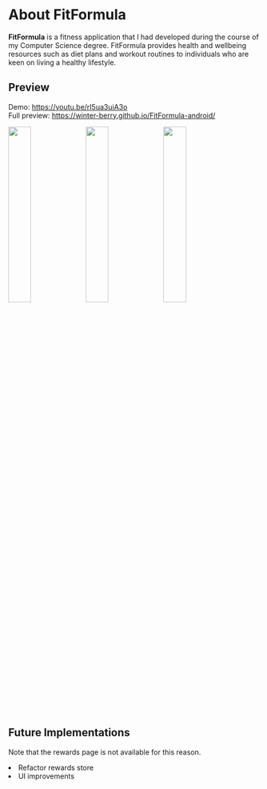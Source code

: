 # About FitFormula
<b>FitFormula</b> is a fitness application that I had developed during the course of my Computer Science degree. FitFormula provides health and wellbeing resources such as diet plans and workout routines to individuals who are keen on living a healthy lifestyle.

## Preview
Demo: https://youtu.be/rI5ua3uiA3o <br> 
Full preview: https://winter-berry.github.io/FitFormula-android/

<p float="left">
  <img src="https://winter-berry.github.io/FitFormula-android/Images/3.png" width="30%" height="30%">
    <img src="https://winter-berry.github.io/FitFormula-android/Images/9.png" width="30%" height="30%">
  <img src="https://winter-berry.github.io/FitFormula-android/Images/7.png" width="30%" height="30%">
</p>

## Future Implementations
Note that the rewards page is not available for this reason.
<li>Refactor rewards store</li>
<li>UI improvements</li>
